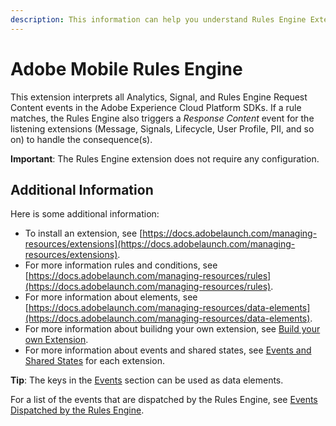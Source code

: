 ```yaml
---
description: This information can help you understand Rules Engine Extension.
---
```


# Adobe Mobile Rules Engine

This extension interprets all Analytics, Signal, and Rules Engine Request Content events in the Adobe Experience Cloud Platform SDKs. If a rule matches, the Rules Engine also triggers a _Response Content_ event for the listening extensions \(Message, Signals, Lifecycle, User Profile, PII, and so on\) to handle the consequence\(s\).

**Important**: The Rules Engine extension does not require any configuration.

## Additional Information

Here is some additional information:

* To install an extension, see [https://docs.adobelaunch.com/managing-resources/extensions](https://docs.adobelaunch.com/managing-resources/extensions).
* For more information rules and conditions, see [https://docs.adobelaunch.com/managing-resources/rules](https://docs.adobelaunch.com/managing-resources/rules).
* For more information about elements, see [https://docs.adobelaunch.com/managing-resources/data-elements](https://docs.adobelaunch.com/managing-resources/data-elements).
* For more information about builidng your own extension, see [Build your own Extension](../build-your-own-extension/).  
* For more information about events and shared states, see [Events and Shared States](../build-your-own-extension/events/) for each extension.

**Tip**: The keys in the [Events](../build-your-own-extension/events/) section can be used as data elements.

For a list of the events that are dispatched by the Rules Engine, see [Events Dispatched by the Rules Engine](../build-your-own-extension/events/rules-engine/events-dispatched-by-the-rules-engine.md).

